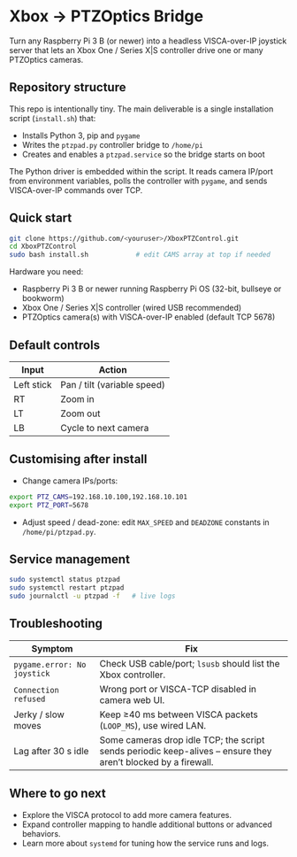 # Xbox → PTZOptics Bridge

Turn any Raspberry Pi 3 B (or newer) into a headless VISCA-over-IP joystick server that lets an Xbox One / Series X|S controller drive one or many PTZOptics cameras.

## Repository structure

This repo is intentionally tiny. The main deliverable is a single installation script (`install.sh`) that:

- Installs Python 3, pip and `pygame`
- Writes the `ptzpad.py` controller bridge to `/home/pi`
- Creates and enables a `ptzpad.service` so the bridge starts on boot

The Python driver is embedded within the script. It reads camera IP/port from environment variables, polls the controller with `pygame`, and sends VISCA-over-IP commands over TCP.

## Quick start

```bash
git clone https://github.com/<youruser>/XboxPTZControl.git
cd XboxPTZControl
sudo bash install.sh            # edit CAMS array at top if needed
```

Hardware you need:

- Raspberry Pi 3 B or newer running Raspberry Pi OS (32-bit, bullseye or bookworm)
- Xbox One / Series X|S controller (wired USB recommended)
- PTZOptics camera(s) with VISCA-over-IP enabled (default TCP 5678)

## Default controls

| Input | Action |
|-------|--------|
| Left stick | Pan / tilt (variable speed) |
| RT | Zoom in |
| LT | Zoom out |
| LB | Cycle to next camera |

## Customising after install

- Change camera IPs/ports:

```bash
export PTZ_CAMS=192.168.10.100,192.168.10.101
export PTZ_PORT=5678
```

- Adjust speed / dead-zone: edit `MAX_SPEED` and `DEADZONE` constants in `/home/pi/ptzpad.py`.

## Service management

```bash
sudo systemctl status ptzpad
sudo systemctl restart ptzpad
sudo journalctl -u ptzpad -f   # live logs
```

## Troubleshooting

| Symptom | Fix |
|---------|-----|
| `pygame.error: No joystick` | Check USB cable/port; `lsusb` should list the Xbox controller. |
| `Connection refused` | Wrong port or VISCA-TCP disabled in camera web UI. |
| Jerky / slow moves | Keep ≥40 ms between VISCA packets (`LOOP_MS`), use wired LAN. |
| Lag after 30 s idle | Some cameras drop idle TCP; the script sends periodic keep-alives – ensure they aren’t blocked by a firewall. |

## Where to go next

- Explore the VISCA protocol to add more camera features.
- Expand controller mapping to handle additional buttons or advanced behaviors.
- Learn more about `systemd` for tuning how the service runs and logs.

